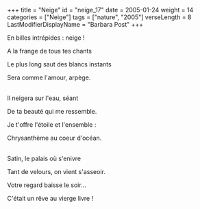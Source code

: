+++
title = "Neige"
id = "neige_17"
date = 2005-01-24
weight = 14
categories = ["Neige"]
tags = ["nature", "2005"]
verseLength = 8
LastModifierDisplayName = "Barbara Post"
+++

En billes intrépides : neige !

A la frange de tous tes chants

Le plus long saut des blancs instants

Sera comme l'amour, arpège.

 \
Il neigera sur l'eau, séant

De ta beauté qui me ressemble.

Je t'offre l'étoile et l'ensemble :

Chrysanthème au coeur d'océan.

 \
Satin, le palais où s'enivre

Tant de velours, on vient s'asseoir.

Votre regard baisse le soir...

C'était un rêve au vierge livre !
